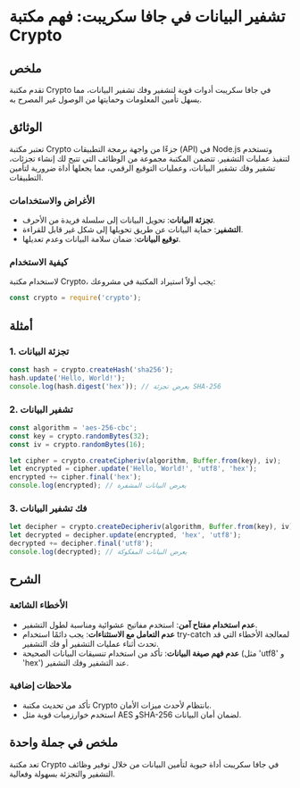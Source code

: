 <!--
Meta Description: # تشفير البيانات في جافا سكريبت: فهم مكتبة Crypto ## ملخص تقدم مكتبة Crypto في جافا سكريبت أدوات قوية لتشفير وفك تشفير البيانات، مما يسهل تأمين المعلو...
Meta Keywords: البيانات, crypto, التشفير, تشفير, مكتبة
-->

# تشفير البيانات في جافا سكريبت: فهم مكتبة Crypto

## ملخص
تقدم مكتبة Crypto في جافا سكريبت أدوات قوية لتشفير وفك تشفير البيانات، مما يسهل تأمين المعلومات وحمايتها من الوصول غير المصرح به.

## الوثائق
تعتبر مكتبة Crypto جزءًا من واجهة برمجة التطبيقات (API) في Node.js وتستخدم لتنفيذ عمليات التشفير. تتضمن المكتبة مجموعة من الوظائف التي تتيح لك إنشاء تجزئات، تشفير وفك تشفير البيانات، وعمليات التوقيع الرقمي، مما يجعلها أداة ضرورية لتأمين التطبيقات.

### الأغراض والاستخدامات
- **تجزئة البيانات**: تحويل البيانات إلى سلسلة فريدة من الأحرف.
- **التشفير**: حماية البيانات عن طريق تحويلها إلى شكل غير قابل للقراءة.
- **توقيع البيانات**: ضمان سلامة البيانات وعدم تعديلها.

### كيفية الاستخدام
لاستخدام مكتبة Crypto، يجب أولاً استيراد المكتبة في مشروعك:
```javascript
const crypto = require('crypto');
```

## أمثلة
### 1. تجزئة البيانات
```javascript
const hash = crypto.createHash('sha256');
hash.update('Hello, World!');
console.log(hash.digest('hex')); // يعرض تجزئة SHA-256
```

### 2. تشفير البيانات
```javascript
const algorithm = 'aes-256-cbc';
const key = crypto.randomBytes(32);
const iv = crypto.randomBytes(16);

let cipher = crypto.createCipheriv(algorithm, Buffer.from(key), iv);
let encrypted = cipher.update('Hello, World!', 'utf8', 'hex');
encrypted += cipher.final('hex');
console.log(encrypted); // يعرض البيانات المشفرة
```

### 3. فك تشفير البيانات
```javascript
let decipher = crypto.createDecipheriv(algorithm, Buffer.from(key), iv);
let decrypted = decipher.update(encrypted, 'hex', 'utf8');
decrypted += decipher.final('utf8');
console.log(decrypted); // يعرض البيانات المفكوكة
```

## الشرح
### الأخطاء الشائعة
- **عدم استخدام مفتاح آمن**: استخدم مفاتيح عشوائية ومناسبة لطول التشفير.
- **عدم التعامل مع الاستثناءات**: يجب دائمًا استخدام try-catch لمعالجة الأخطاء التي قد تحدث أثناء عمليات التشفير أو فك التشفير.
- **عدم فهم صيغة البيانات**: تأكد من استخدام تنسيقات البيانات الصحيحة (مثل 'utf8' و 'hex') عند التشفير وفك التشفير.

### ملاحظات إضافية
- تأكد من تحديث مكتبة Crypto بانتظام لأحدث ميزات الأمان.
- استخدم خوارزميات قوية مثل AES وSHA-256 لضمان أمان البيانات.

## ملخص في جملة واحدة
تعد مكتبة Crypto في جافا سكريبت أداة حيوية لتأمين البيانات من خلال توفير وظائف التشفير والتجزئة بسهولة وفعالية.